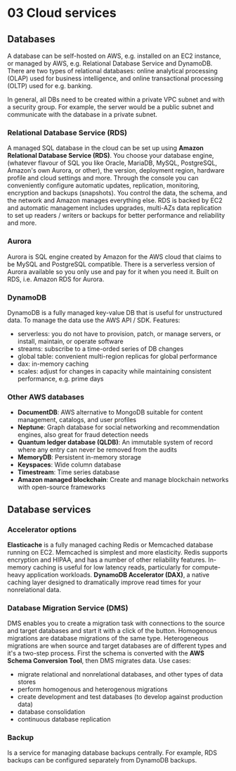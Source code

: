 # 03 Cloud services

## Databases

A database can be self-hosted on AWS, e.g. installed on an EC2 instance, or managed by AWS, e.g. Relational Database Service and DynamoDB. There are two types of relational databases: online analytical processing (OLAP) used for business intelligence, and online transactional processing (OLTP) used for e.g. banking.

In general, all DBs need to be created within a private VPC subnet and with a security group. For example, the server would be a public subnet and communicate with the database in a private subnet.

### Relational Database Service (RDS)

A managed SQL database in the cloud can be set up using **Amazon Relational Database Service (RDS)**. You choose your database engine, (whatever flavour of SQL you like Oracle, MariaDB, MySQL, PostgreSQL, Amazon's own Aurora, or other), the version, deployment region, hardware profile and cloud settings and more. Through the console you can conveniently configure automatic updates, replication, monitoring, encryption and backups (snapshots). You control the data, the schema, and the network and Amazon manages everything else. RDS is backed by EC2 and automatic management includes upgrades, multi-AZs data replication to set up readers / writers or backups for better performance and reliability and more.

### Aurora

Aurora is SQL engine created by Amazon for the AWS cloud that claims to be MySQL and PostgreSQL compatible. There is a serverless version of Aurora available so you only use and pay for it when you need it. Built on RDS, i.e. Amazon RDS for Aurora.

### DynamoDB

DynamoDB is a fully managed key-value DB that is useful for unstructured data. To manage the data use the AWS API / SDK. Features:

- serverless: you do not have to provision, patch, or manage servers, or install, maintain, or operate software
- streams: subscribe to a time-orded series of DB changes
- global table: convenient multi-region replicas for global performance
- dax: in-memory caching
- scales: adjust for changes in capacity while maintaining consistent performance, e.g. prime days

### Other AWS databases

- **DocumentDB**: AWS alternative to MongoDB suitable for content management, catalogs, and user profiles
- **Neptune**: Graph database for social networking and recommendation engines, also great for fraud detection needs
- **Quantum ledger database (QLDB)**: An immutable system of record where any entry can never be removed from the audits
- **MemoryDB**: Persistent in-memory storage
- **Keyspaces**: Wide column database
- **Timestream**: Time series database
- **Amazon managed blockchain**: Create and manage blockchain networks with open-source frameworks

## Database services

### Accelerator options

**Elasticache** is a fully managed caching Redis or Memcached database running on EC2. Memcached is simplest and more elasticity. Redis supports encryption and HIPAA, and has a number of other reliability features. In-memory caching is useful for low latency reads, particularly for compute-heavy application workloads. **DynamoDB Accelerator (DAX)**, a native caching layer designed to dramatically improve read times for your nonrelational data.

### Database Migration Service (DMS)

DMS enables you to create a migration task with connections to the source and target databases and start it with a click of the button. Homogenous migrations are database migrations of the same type. Heterogeneous migrations are when source and target databases are of different types and it's a two-step process. First the schema is converted with the **AWS Schema Conversion Tool**, then DMS migrates data. Use cases:

- migrate relational and nonrelational databases, and other types of data stores
- perform homogenous and heterogenous migrations
- create development and test databases (to develop against production data)
- database consolidation
- continuous database replication

### Backup

Is a service for managing database backups centrally. For example, RDS backups can be configured separately from DynamoDB backups.
